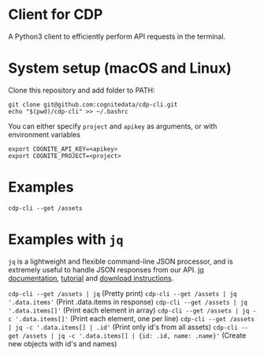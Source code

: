 # Client for CDP
A Python3 client to efficiently perform API requests in the terminal.
# System setup (macOS and Linux)
Clone this repository and add folder to PATH:
```
git clone git@github.com:cognitedata/cdp-cli.git
echo "$(pwd)/cdp-cli" >> ~/.bashrc
```
You can either specify `project` and `apikey` as arguments, or with environment variables
```
export COGNITE_API_KEY=<apikey>
export COGNITE_PROJECT=<project>
```
# Examples
```
cdp-cli --get /assets
```

# Examples with `jq`
`jq` is a lightweight and flexible command-line JSON processor, and is extremely useful to handle JSON responses from our API.
[jq documentation](https://stedolan.github.io/jq/), [tutorial](https://stedolan.github.io/jq/tutorial/) and [download instructions](https://stedolan.github.io/jq/download/).

`cdp-cli --get /assets | jq` (Pretty print)
`cdp-cli --get /assets | jq '.data.items'` (Print .data.items in response)
`cdp-cli --get /assets | jq '.data.items[]'` (Print each element in array)
`cdp-cli --get /assets | jq -c '.data.items[]'` (Print each element, one per line)
`cdp-cli --get /assets | jq -c '.data.items[] | .id'` (Print only id's from all assets)
`cdp-cli --get /assets | jq -c '.data.items[] | {id: .id, name: .name}'` (Create new objects with id's and names)
